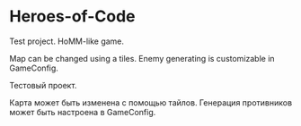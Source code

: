 # Heroes-of-Code

Test project. HoMM-like game.

Map can be changed using a tiles. Enemy generating is customizable in GameConfig. 

Тестовый проект.

Карта может быть изменена с помощью тайлов. Генерация противников может быть настроена в GameConfig.
